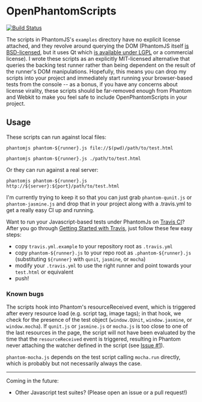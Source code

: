 # OpenPhantomScripts

[![Build Status](https://secure.travis-ci.org/mark-rushakoff/OpenPhantomScripts.png?branch=master)](http://travis-ci.org/mark-rushakoff/OpenPhantomScripts)

The scripts in PhantomJS's `examples` directory have no explicit license attached, and they revolve around querying the DOM (PhantomJS itself [is BSD-licensed](https://github.com/ariya/phantomjs/blob/master/LICENSE.BSD), but it uses Qt which [is available under LGPL](http://qt.nokia.com/products/licensing/) or a commercial license).
I wrote these scripts as an explicitly MIT-licensed alternative that queries the backing test runner rather than being dependent on the result of the runner's DOM manipulations.
Hopefully, this means you can drop my scripts into your project and immediately start running your browser-based tests from the console -- as a bonus, if you have any concerns about license virality, these scripts should be far-removed enough from Phantom and Webkit to make you feel safe to include OpenPhantomScripts in your project.

## Usage

These scripts can run against local files:

    phantomjs phantom-${runner}.js file://$(pwd)/path/to/test.html

    phantomjs phantom-${runner}.js ./path/to/test.html

Or they can run against a real server:

    phantomjs phantom-${runner}.js http://${server}:${port}/path/to/test.html

I'm currently trying to keep it so that you can just grab `phantom-qunit.js` or `phantom-jasmine.js` and drop that in your project along with a .travis.yml to get a really easy CI up and running.

Want to run your Javascript-based tests under PhantomJs on [Travis CI](http://travis-ci.org/)?
After you go through [Getting Started with Travis](http://about.travis-ci.org/docs/user/getting-started/), just follow these few easy steps:

* copy `travis.yml.example` to your repository root as `.travis.yml`
* copy `phantom-${runner}.js` to your repo root as `.phantom-${runner}.js` (substituting `${runner}` with `qunit`, `jasmine`, or `mocha`)
* modify your `.travis.yml` to use the right runner and point towards your `test.html` or equivalent
* push!

### Known bugs

The scripts hook into Phantom's resourceReceived event, which is triggered after every resource load (e.g. script tag, image tags); in that hook, we check for the presence of the test object (`window.QUnit`, `window.jasmine`, or `window.mocha`).
If `qunit.js` or `jasmine.js` or `mocha.js` is too close to one of the last resources in the page, the script will not have been evaluated by the time that the `resourceReceived` event is triggered, resulting in Phantom never attaching the watcher defined in the script (see [Issue #1](https://github.com/mark-rushakoff/OpenPhantomScripts/issues/1)).

`phantom-mocha.js` depends on the test script calling `mocha.run` directly, which is probably but not necessarily always the case.

----

Coming in the future:

* Other Javascript test suites? (Please open an issue or a pull request!)
